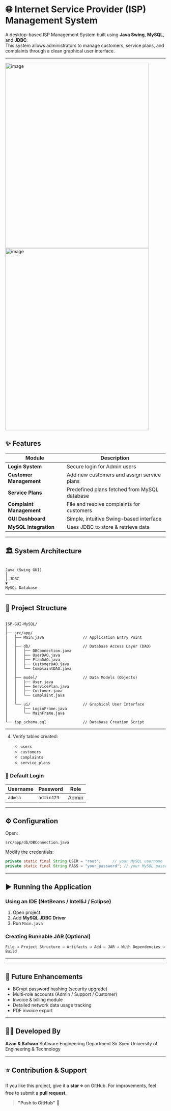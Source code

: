 

# 🌐 Internet Service Provider (ISP) Management System  
A desktop-based ISP Management System built using **Java Swing**, **MySQL**, and **JDBC**.  
This system allows administrators to manage customers, service plans, and complaints through a clean graphical user interface.

---
<img width="451" height="582" alt="image" src="https://github.com/user-attachments/assets/744e6088-0fde-4be7-bb3c-71f8a73114cf" />

<img width="451" height="572" alt="image" src="https://github.com/user-attachments/assets/1734bd2c-ffa7-4667-ba60-15a32e28d584" />


## ✨ Features

| Module | Description |
|--------|-------------|
| **Login System** | Secure login for Admin users |
| **Customer Management** | Add new customers and assign service plans |
| **Service Plans** | Predefined plans fetched from MySQL database |
| **Complaint Management** | File and resolve complaints for customers |
| **GUI Dashboard** | Simple, intuitive Swing-based interface |
| **MySQL Integration** | Uses JDBC to store & retrieve data |

---

## 🏛️ System Architecture

```

Java (Swing GUI)
│
│ JDBC
▼
MySQL Database

```

---

## 🧱 Project Structure

```

ISP-GUI-MySQL/
│
├── src/app/
│   ├── Main.java                 // Application Entry Point
│   │
│   ├── db/                       // Database Access Layer (DAO)
│   │   ├── DBConnection.java
│   │   ├── UserDAO.java
│   │   ├── PlanDAO.java
│   │   ├── CustomerDAO.java
│   │   └── ComplaintDAO.java
│   │
│   ├── model/                    // Data Models (Objects)
│   │   ├── User.java
│   │   ├── ServicePlan.java
│   │   ├── Customer.java
│   │   └── Complaint.java
│   │
│   └── ui/                       // Graphical User Interface
│       ├── LoginFrame.java
│       └── MainFrame.java
│
└── isp_schema.sql                // Database Creation Script

````

---

4. Verify tables created:

   * `users`
   * `customers`
   * `complaints`
   * `service_plans`

### 🔑 Default Login

| Username | Password   | Role  |
| -------- | ---------- | ----- |
| `admin`  | `admin123` | Admin |

---

## ⚙️ Configuration

Open:

```
src/app/db/DBConnection.java
```

Modify the credentials:

```java
private static final String USER = "root";     // your MySQL username
private static final String PASS = "your_password"; // your MySQL password
```

---

## ▶ Running the Application

### Using an IDE (NetBeans / IntelliJ / Eclipse)

1. Open project
2. Add **MySQL JDBC Driver**
3. Run `Main.java`

### Creating Runnable JAR (Optional)

```
File → Project Structure → Artifacts → Add → JAR → With Dependencies → Build
```

---




---

## 🚀 Future Enhancements

* BCrypt password hashing (security upgrade)
* Multi-role accounts (Admin / Support / Customer)
* Invoice & billing module
* Detailed network data usage tracking
* PDF invoice export

---

## 👨‍💻 Developed By

**Azan & Safwan**
Software Engineering Department
Sir Syed University of Engineering & Technology

---

## ⭐ Contribution & Support

If you like this project, give it a **star ⭐** on GitHub.
For improvements, feel free to submit a **pull request**.






> **"Push to GitHub"** 🚀
```
